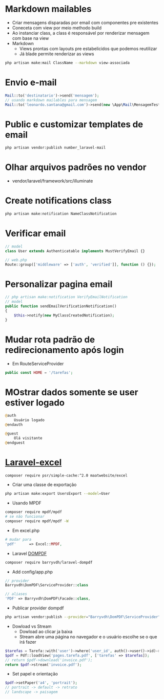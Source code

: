 # Markdown mailables
- Criar mensagens disparadas por email com componentes pre existentes
- Coneceta com view por meio methodo build
- Ao instanciar class, a class é responsável por renderizar mensagem com base na view
- Markdown
    - Views prontas com layouts pre estabelicidos que podemos reutilizar
    - Já blade permite renderizar as views
```sh
php artisan make:mail ClassName --markdown view-associada
```

# Envio e-mail
```php
Mail::to('destinatario')->send('mensagem');
// usando markdown mailables para mensagem
Mail::to('leonardo.santana@gmail.com')->send(new \App\Mail\MensagemTesteMail());
```

# Public e customizar templates de email
```sh
php artisan vendor:publish number_laravel-mail
```

# Olhar arquivos padrões no vendor
- vendor/laravel/framework/src/illuminate
# Create notifications class
```sh
php artisan make:notification NameClassNotification
```

# Verificar email
```php
// model
class User extends Authenticatable implements MustVerifyEmail {}

// web.php
Route::group(['middleware' => ['auth', 'verified']], function () {});
```

# Personalizar pagina email
```php
// php artisan make:notification VerifyEmailNotification
// model 
public function sendEmailVerificationNotification()
{
    $this->notify(new MyClassCreatedNotification);
}
```

# Mudar rota padrão de redirecionamento após login
- Em RouteServiceProvider
```php
public const HOME = '/tarefas';
```

# MOstrar dados somente se user estiver logado
```php
@auth
    Usuário logado
@endauth

@guest
    Olá visitante
@endguest
```

# [Laravel-excel](https://laravel-excel.com/)
```sh
composer require psr/simple-cache:^2.0 maatwebsite/excel
```

- Criar uma classe de exportação
```sh
php artisan make:export UsersExport --model=User
```

- Usando MPDF
```sh
composer require mpdf/mpdf
# se não funcionar
composer require mpdf/mpdf -W
```

- Em excel.php
```php
# mudar para 
'pdf'      => Excel::MPDF,
```

- Laravel [DOMPDF](https://github.com/barryvdh/laravel-dompdf)
```sh
composer require barryvdh/laravel-dompdf
```

- Add config/app.php
```php
// provider
Barryvdh\DomPDF\ServiceProvider::class

// aliases
'PDF' => Barryvdh\DomPDF\Facade::class,
```

- Publicar provider dompdf
```sh
php artisan vendor:publish --provider="Barryvdh\DomPDF\ServiceProvider"
```

- Dowload vs Stream
    - Dowload ao clicar ja baixa
    - Stream abre uma página no navegador e o usuário escolhe se o que irá fazer

```php
$tarefas = Tarefa::with('user')->where('user_id', auth()->user()->id)->orderBy('id', 'desc')->get();
$pdf = Pdf::loadView('pages.tarefa.pdf', ['tarefas' => $tarefas]);
// return $pdf->download('invoice.pdf');
return $pdf->stream('invoice.pdf');
```

- Set papel e orientação
```php
$pdf->setPaper('a4', 'portrait');
// portrait -> default -> retrato
// landscape -> paisagem
```

